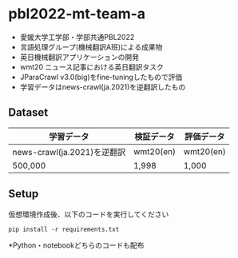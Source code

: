 # pbl2022-mt-team-a
- 愛媛大学工学部・学部共通PBL2022
- 言語処理グループ(機械翻訳A班)による成果物
- 英日機械翻訳アプリケーションの開発
- wmt20 ニュース記事における英日翻訳タスク
- JParaCrawl v3.0(big)をfine-tuningしたもので評価
- 学習データはnews-crawl(ja.2021)を逆翻訳したもの

## Dataset

| 学習データ  | 検証データ | 評価データ  |
| ------------- | ------------- | ------------- |
|news-crawl(ja.2021)を逆翻訳  | wmt20(en)  | wmt20(en)  |
| 500,000  |  1,998 |  1,000|

## Setup
仮想環境作成後、以下のコードを実行してください
```
pip install -r requirements.txt
```

*Python・notebookどちらのコードも配布
